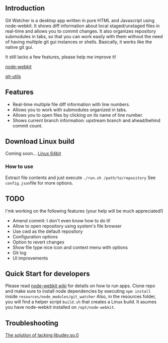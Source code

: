 ## Introduction

Git Watcher is a desktop app written in pure HTML and Javascript using node-webkit.
It shows diff information about local staged/unstaged files in real-time and allows you to commit changes.
It also organizes repository submodules in tabs, so that you can work easily with them without the need of having multiple git gui instances or shells.
Basically, it works like the native git gui.

It still lacks a few features, please help me improve it!

[node-webkit](https://github.com/rogerwang/node-webkit)

[git-utils](https://github.com/atom/git-utils)

## Features

* Real-time multiple file diff information with line numbers.
* Allows you to work with submodules organized in tabs.
* Allows you to open files by clicking on its name of line number.
* Shows current branch information: upstream branch and ahead/behind commit count.

## Download Linux build

Coming soon...
[Linux 64bit]()

### How to use

Extract file contents and just execute `./run.sh /path/to/repository`
See `config.json`file for more options.

## TODO 

I'mk working on the following features
(your help will be much appreciated!)

* Amend commit: I don't even know how to do it!
* Allow to open repository using system's file browser
* Use cwd as the default repository
* Configuration options
* Option to revert changes
* Show file type nice icon and context menu with options
* Git log
* UI improvements

## Quick Start for developers

Please read [node-webkit wiki](https://github.com/rogerwang/node-webkit/wiki) for details on how to run apps.
Clone repo and make sure to install node dependencies by executing `npm install` inside `resources/node_modules/git_watcher`
Also, in the resources folder, you will find a helper script `build.sh` that creates a Linux build.
It asumes you have node-webkit installed on `/opt/node-webkit`.

## Troubleshooting

[The solution of lacking libudev.so.0](https://github.com/rogerwang/node-webkit/wiki/The-solution-of-lacking-libudev.so.0)